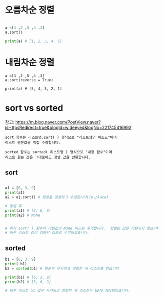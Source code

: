 # 오름차순 정렬
``` python

a =[1 ,2 ,5 ,4 ,3]
a.sort()

print(a) # [1, 2, 3, 4, 5]

```

# 내림차순 정렬
```
a =[1 ,2 ,5 ,4 ,3]
a.sort(reverse = True)

print(a) # [5, 4, 3, 2, 1]
```
# sort vs sorted
참고: https://m.blog.naver.com/PostView.naver?isHttpsRedirect=true&blogId=wideeyed&logNo=221745416992

```
sort 함수는 리스트명.sort( ) 형식으로 "리스트형의 메소드"​​이며 
리스트 원본값을 직접 수정합니다.

sorted 함수는 sorted( 리스트명 ) 형식으로 "내장 함수"이며 
리스트 원본 값은 그대로이고 정렬 값을 반환합니다.

```

## sort

``` python

a1 = [6, 3, 9]
print(a1)
a2 = a1.sort() # 원본을 정렬하고 수정합니다(in-place)

# 정렬 후
print(a1) # [3, 6, 9]
print(a2) # None


# 특히 sort( ) 함수의 리턴값이 None 이므로 주의합니다.  정렬된 값은 리턴되지 않습니다. 
# 원본 리스트 값이 정렬된 값으로 수정되었습니다.

```

## sorted

``` python
b1 = [6, 3, 9]
print( b1)
b2 = sorted(b1) # 원본은 유지하고 정렬한 새 리스트를 만듭니다

print(b1) # [6, 3, 9]
print(b2) # [3, 6, 9]

# 원본 리스트 b1 값은 유지되고 정렬된 새 리스트는 b2에 저장되었습니다.
```
